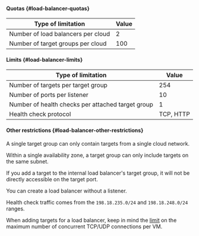 #### Quotas {#load-balancer-quotas}
Type of limitation | Value
----- | -----
Number of load balancers per cloud | 2
Number of target groups per cloud | 100

#### Limits {#load-balancer-limits}
Type of limitation | Value
----- | -----
Number of targets per target group | 254
Number of ports per listener | 10
Number of health checks per attached target group | 1
Health check protocol | TCP, HTTP

#### Other restrictions {#load-balancer-other-restrictions}
A single target group can only contain targets from a single cloud network. 

Within a single availability zone, a target group can only include targets on the same subnet.

If you add a target to the internal load balancer's target group, it will not be directly accessible on the target port.

You can create a load balancer without a listener.

Health check traffic comes from the `198.18.235.0/24` and `198.18.248.0/24` ranges.

When adding targets for a load balancer, keep in mind the [limit](../vpc/concepts/limits.md#limits) on the maximum number of concurrent TCP/UDP connections per VM.
